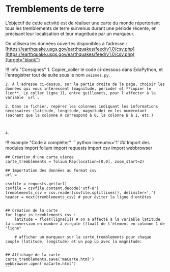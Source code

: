 # Tremblements de terre

L’objectif de cette activité est de réaliser une carte du monde répertoriant tous les tremblements de terre survenus durant une période récente, en précisant leur localisation et leur magnitude par un marqueur.

On utilisera les données ouvertes disponibles à l’adresse : [https://earthquake.usgs.gov/earthquakes/feed/v1.0/csv.php](https://earthquake.usgs.gov/earthquakes/feed/v1.0/csv.php){target="blank"}

!!! info "Consignes"
    1. Copier_coller le code ci-dessous dans EduPython, et l'enregistrer tout de suite sous le nom `seismes.py`.

    2. À l'adresse ci-dessus, sur la partie droite de la page, choisir les données qui vous intéressent (magnitude, période) et **copier le lien**. Le coller ligne 11, entre guillemets, pour l'affecter à la variable `url`.

    2. Dans ce fichier, repérer les colonnes indiquant les informations nécessaires (latitude, longitude, magnitude) en les numérotant (sachant que la colonne A correspond à 0, la colonne B à 1, etc.)

    

    4. 

!!! example "Code à compléter"
    ```python linenums='1'
    ## Import des modules
    import folium
    import requests
    import csv
    import webbrowser

    ## Création d'une carte vierge
    carte_tremblements = folium.Map(location=[0,0], zoom_start=2)

    ## Importation des données au format csv
    url =

    csvfile = requests.get(url)
    csvfile = csvfile.content.decode('utf-8')
    tremblements_csv = csv.reader(csvfile.splitlines(), delimiter=',')
    header = next(tremblements_csv) # pour éviter la ligne d'entêtes


    ## Création de la carte
    for ligne in tremblements_csv :
        latitude = float(ligne[1]) # on a affecté à la variable latitude la conversion en nombre à virgule (float) de l'élement en colonne 1 de "ligne"

        # afficher un marqueur sur la carte_tremblements pour chaque couple (latitude, longitude) et un pop up avec la magnitude:


    ## Affichage de la carte
    carte_tremblements.save('maCarte.html')
    webbrowser.open('maCarte.html')
    ```

